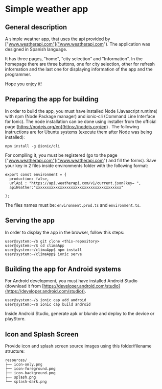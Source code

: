 # Simple weather app

## General description

A simple weather app, that uses the api provided by ["www.weatherapi.com"]("www.weatherapi.com"). The application was designed in Spanish language.

It has three pages, "home", "city selection" and "Information". In the homepage there are three buttons, one for city selection, other for refresh information and the last one for displaying information of the app and the programmer.

Hope you enjoy it!

## Preparing the app for building

In order to build the app, you must have installed Node (Javascript runtime) with npm (Node Package manager) and ionic-cli (Command Line Interface for Ionic). The node installation can be done using installer from the official page  [https://nodejs.org/en](https://nodejs.org/en) . The following instructions are for Ubuntu systems (execute them after Node was being installed):

```\
npm install -g @ionic/cli
```

For compiling it, you must be registered (go to the page ["www.weatherapi.com"]("www.weatherapi.com") and fill the forms). Save your key in 2 files inside environments folder with the following format:

```\
export const environment = {
  production: false,
  urlApi : "https://api.weatherapi.com/v1/current.json?key= ",
  apiWeather:"xxxxxxxxxxxxxxxxxxxxxxxxxxxxxxxxxxxxxxx"

};
```

The files names must be: `environment.prod.ts` and `environment.ts`.

## Serving the app

In order to display the app in the browser, follow this steps:

```\
user@system:~/$ git clone <this-repository>
user@system:~/$ cd climaApp
user@system:~/climaApp$ npm install
user@system:~/climaApp$ ionic serve
```

## Building the app for Android systems

For Android development, you must have installed Android Studio (download it from [https://developer.android.com/studio](https://developer.android.com/studio)).

```\
user@system:~/$ ionic cap add android
user@system:~/$ ionic cap build android
```

Inside Android Studio, generate apk or blunde and deploy to the device or playStore.

## Icon and Splash Screen

Provide icon and splash screen source images using this folder/filename structure:

```\
resources/
├── icon-only.png
├── icon-foreground.png
├── icon-background.png
├── splash.png
└── splash-dark.png
```
